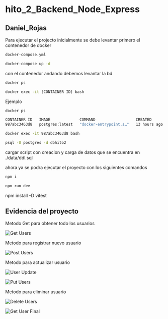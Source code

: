 # hito_2_Backend_Node_Express
## Daniel_Rojas

Para ejecutar el projecto inicialmente se debe levantar primero el contenedor de docker
```cmd
docker-compose.yml

docker-compose up -d
```
con el contenedor andando debemos levantar la bd 
```cmd
docker ps

docker exec -it [CONTAINER ID] bash
```

Ejemplo 
```cmd
docker ps

CONTAINER ID   IMAGE             COMMAND                  CREATED        STATUS             PORTS                    NAMES
987abc3463d8   postgres:latest   "docker-entrypoint.s…"   13 hours ago   Up About an hour   0.0.0.0:5434->5432/tcp   postgreshito2

docker exec -it 987abc3463d8 bash 

psql -U postgres -d dbhito2
````

cargar script con creacion y carga de datos que se encuentra en ./data/ddl.sql

ahora ya se podra ejecutar el proyecto con los siguientes comandos

````bash
npm i

npm run dev
````

npm install -D vitest





## Evidencia del proyecto

Metodo Get para obtener todo los usuarios

![Get Users](./images/get%20users.png)


Metodo para registrar nuevo usuario

![Post Users](./images/post%20user.png)

Metodo para actualizar usuario

![User Update](./images/userput.png)

![Put Users](./images/put%20user.png)

Metodo para eliminar usuario

![Delete Users](./images/delete%20user.png)

![Get User Final](./images/userFinal.png)






